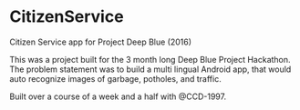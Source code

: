 # CitizenService
Citizen Service app for Project Deep Blue (2016)


This was a project built for the 3 month long Deep Blue Project Hackathon.
The problem statement was to build a multi lingual Android app, that would auto recognize images of garbage, potholes, and traffic. 

Built over a course of a week and a half with @CCD-1997.
